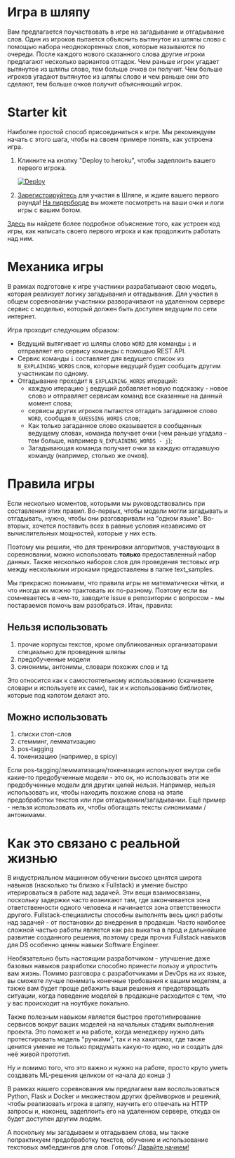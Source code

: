 # Игра в шляпу

Вам предлагается поучаствовать в игре на загадывание и отгадывание слов. Один из игроков пытается объяснить вытянутое из шляпы слово с помощью набора неоднокоренных слов, которые называются по очереди. После каждого нового сказанного слова другие игроки предлагают несколько вариантов отгадок. Чем раньше игрок угадает вытянутое из шляпы слово, тем больше очков он получит. Чем больше игроков угадают вытянутое из шляпы слово и чем раньше они это сделают, тем больше очков получит объясняющий игрок.

# Starter kit

Наиболее простой способ присоединиться к игре. Мы рекомендуем начать с этого шага, чтобы на своем примере понять, как устроена игра.

1. Кликните на кнопку "Deploy to heroku", чтобы задеплоить вашего первого игрока.

    [![Deploy](https://www.herokucdn.com/deploy/button.svg)](https://heroku.com/deploy?template=https://github.com/production-ml/the-hat-game/tree/heroku)

2. [Зарегистрируйтесь](https://forms.gle/9yxRsMXGRspQTaTi6) для участия в Шляпе, и ждите вашего первого раунда! [На лидерборде](https://hat-leaderboard.herokuapp.com) вы можете посмотреть на ваши очки и логи игры с вашим ботом.

[Здесь](HOW_TO_START.md) вы найдете более подробное объяснение того, как устроен код игры, как написать своего первого игрока и как продолжить работать над ним.

<!-- Этот репозиторий содержит материалы для продолжения игры, её правила, стартовую ML модель, которую [вы можете обучить](https://github.com/production-ml/the-hat-game/blob/master/GameRun_Demo.ipynb), а также другие следующие шаги, которые вы можете предпринять. Если ваша новая модель будет иметь другой URL, вы можете вернуться к гугл-форме, которую уже заполняли, и изменить там URL сервиса на новое значение. -->

# Механика игры

В рамках подготовке к игре участники разрабатывают свою модель, которая реализует логику загадывания и отгадывания. Для участия в общем соревновании участники разворачивают на удаленном сервере сервис с моделью, который должен быть доступен ведущим по сети интернет.

Игра проходит следующим образом:
- Ведущий вытягивает из шляпы слово `WORD` для команды `i` и отправляет его сервису команды с помощью REST API.
- Сервис команды `i` составляет для ведущего список из `N_EXPLAINING_WORDS` слов, которые ведущий будет сообщать другим участникам по одному.
- Отгадывание проходит `N_EXPLAINING_WORDS` итераций:
    - каждую итерацию `j` ведущий добавляет новую подсказку - новое слово и отправляет сервисам команд все сказанные на данный момент слова;
    - сервисы других игроков пытаются отгадать загаданное слово `WORD`, сообщая `N_GUESSING_WORDS` слов;
    - Как только загаданное слово оказывается в сообщенных ведущему словах, команда получает очки (чем раньше угадала - тем больше, например `N_EXPLAINING_WORDS - j`);
    - Загадывающая команда получает очки за каждую отгадавшую команду (например, столько же очков).

# Правила игры

Если несколько моментов, которыми мы руководствовались при составлении этих правил. Во-первых, чтобы модели могли загадывать и отгадывать, нужно, чтобы они разговаривали на "одном языке". Во-вторых, хочется поставить всех в равные условия независимо от вычислительных мощностей, которые у них есть.

Поэтому мы решили, что для тренировки алгоритмов, участвующих в соревновании, можно использовать **только** предоставленный набор данных. Также несколько наборов слов для проведения тестовых игр между несколькими игроками предоставлены в папке text_samples.

Мы прекрасно понимаем, что правила игры не математически чётки, и что иногда их можно трактовать их по-разному. Поэтому если вы сомневаетесь в чем-то, заводите issue в репозитории с вопросом - мы постараемся помочь вам разобраться. Итак, правила:

## Нельзя использовать
1) прочие корпусы текстов, кроме опубликованных организаторами специально для проведения шляпы
2) предобученные модели
3) синонимы, антонимы, словари похожих слов и тд

Это относится как к самостоятельному использованию (скачиваете словари и используете их сами), так и к использованию библиотек, которые под капотом делают это.

## Можно использовать
1) списки стоп-слов
2) стемминг, лемматизацию
3) pos-tagging
4) токенизацию (например, в spicy)

Если pos-tagging/лемматизация/токенизация используют внутри себя какие-то предобученные модели - это ок, но использовать эти же предобученные модели для других целей нельзя. Например, нельзя использовать их, чтобы находить похожие слова на этапе предобработки текстов или при отгадывании/загадывании. Ещё пример - нельзя использовать их, чтобы обогащать тексты синонимами / антонимами.

# Как это связано с реальной жизнью

В индустриальном машинном обучении высоко ценятся широта навыков (насколько ты близко к Fullstack) и умение быстро итерироваться в работе над задачей. Эти вещи взаимосвязаны, поскольку задержки часто возникают там, где закончивается зона ответственности одного человека и начинается зона ответственности другого. Fullstack-специалисты способны выполнять весь цикл работы над задачей - от постановки до внедрения в продакшн. Часто наиболее сложной частью работы является как раз выкатка в прод и дальнейшее развитие созданного решения, поэтому среди прочих Fullstack навыков для DS особенно ценны навыки Software Engineer.

Необязательно быть настоящим разработчиком - улучшение даже базовых навыков разработки способно принести пользу и упростить вам жизнь. Помимо разговора с разработчиками и DevOps на их языке, вы сможете лучше понимать конечные требования к вашим моделям, а также вам будет проще дебажить ваши решения и предотвращать ситуации, когда поведение моделей в продакшне расходится с тем, что у вас происходит на ноутбуке локально.

Также полезным навыком является быстрое прототипирование сервисов вокруг ваших моделей на начальных стадиях выполнения проекта. Это поможет и на работе, когда менеджеру нужно дать протестировать модель "ручками", так и на хакатонах, где также ценится умение не только придумать какую-то идею, но и создать для неё живой прототип.

Ну и помимо того, что это важно и нужно на работе, просто круто уметь создавать ML-решения целиком от начала до конца :)

В рамках нашего соревнования мы предлагаем вам воспользоваться Python, Flask и Docker и множеством других фреймворков и решений, чтобы реализовать игрока в шляпу, научить его отвечать на HTTP запросы и, наконец, задеплоить его на удаленном сервере, откуда он будет доступен другим людям.

А поскольку мы загадываем и отгадываем слова, мы также попрактикуем предобработку текстов, обучение и использование текстовых эмбеддингов для слов. Готовы? [Давайте начнем!](HOW_TO_START.md)
